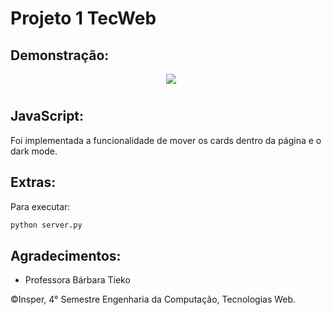 # Projeto 1 TecWeb
## Demonstração:
<center><img src="img/demostracao.gif"  style="float: center; margin: 0px 0px 10px 10px"></center>

## JavaScript:
Foi implementada a funcionalidade de mover os cards dentro da página e o dark mode. 

## Extras:
Para executar:
```bash
python server.py
```
## Agradecimentos:
- Professora Bárbara Tieko

©Insper, 4° Semestre Engenharia da Computação, Tecnologias Web.
